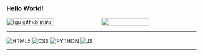 ### Hello World!
<div style="display:flex; width:100%">
<img style="width:50%; float:left;" align="center" src="https://github-readme-stats-igorpaula7.vercel.app/api?username=alexfrs199&show_icons=true&include_all_commits=true&theme=dracula&hide_border=true" alt="Igu github stats" />
<img style="width:50%" align="center" src="https://github-readme-stats-igorpaula7.vercel.app/api/top-langs/?username=alexfrs199&layout=compact&theme=dracula&hide_border=true" />
</div>

<hr>

<div style="display:inline_block">
  <img align="center" alt="HTML5" src="https://img.shields.io/badge/HTML5-E34F26?style=for-the-badge&logo=html5&logoColor=white">
  <img align="center" alt="CSS" src="https://img.shields.io/badge/CSS3-1572B6?style=for-the-badge&logo=css3&logoColor=white">
  <img align="center" alt="PYTHON" src="https://img.shields.io/badge/Python-14354C?style=for-the-badge&logo=python&logoColor=white">
  <img align="center" alt="JS" src="https://img.shields.io/badge/JavaScript-F7DF1E?style=for-the-badge&logo=javascript&logoColor=black">
</div>

<hr>
